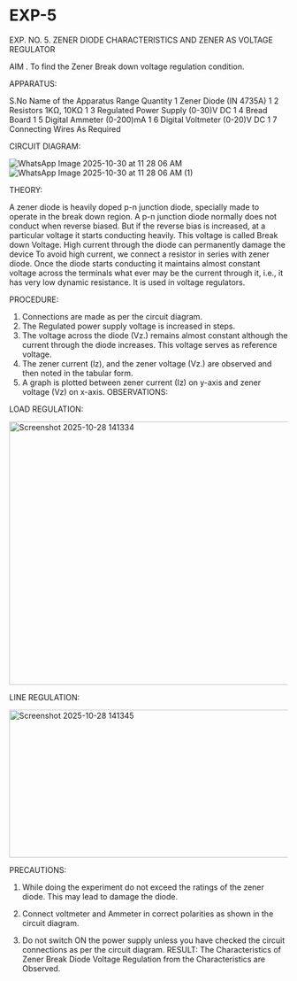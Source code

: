 # EXP-5
EXP. NO. 5. 		ZENER DIODE CHARACTERISTICS AND ZENER AS VOLTAGE REGULATOR

AIM
. To find the Zener Break down voltage regulation condition.

APPARATUS:

S.No	Name of the Apparatus	Range	Quantity
1	Zener Diode (IN 4735A)		1
2	Resistors	1KΩ, 10KΩ	1
3	Regulated Power Supply	(0-30)V DC	1
4	Bread Board		1
5	Digital Ammeter	(0-200)mA	1
6	Digital Voltmeter	(0-20)V DC	1
7	Connecting Wires	As Required	

CIRCUIT DIAGRAM:

![WhatsApp Image 2025-10-30 at 11 28 06 AM](https://github.com/user-attachments/assets/325ab3c2-9872-4a8f-baff-b847bae5066d)
![WhatsApp Image 2025-10-30 at 11 28 06 AM (1)](https://github.com/user-attachments/assets/aba82a4a-f8d4-4d0d-980d-fce10bd0d708)

THEORY:
	
A zener diode is heavily doped p-n junction diode, specially made to operate in the break down region. A p-n junction diode normally does not conduct when reverse biased. But if the reverse bias is increased, at a particular voltage it starts conducting heavily. This voltage is called Break down Voltage. High current through the diode can permanently damage the device To avoid high current, we connect a resistor in series with zener diode. Once the diode starts conducting it maintains almost constant voltage across the terminals what ever may be the current through it, i.e., it has very low dynamic resistance. It is used in voltage regulators.

PROCEDURE:

1. Connections are made as per the circuit diagram.
2. The Regulated power supply voltage is increased in steps.
3. The voltage across the diode (Vz.) remains almost constant although the current through the diode increases. This voltage serves as reference voltage.
4. The zener current (lz), and the zener voltage (Vz.) are observed and then noted in the tabular form.
4. A graph is plotted between zener current (Iz) on y-axis and zener voltage (Vz) on x-axis.
OBSERVATIONS:

LOAD REGULATION:

<img width="940" height="476" alt="Screenshot 2025-10-28 141334" src="https://github.com/user-attachments/assets/9f909448-a663-458a-9058-bc8970473f44" />

LINE REGULATION:

<img width="851" height="267" alt="Screenshot 2025-10-28 141345" src="https://github.com/user-attachments/assets/9192ef4f-53ed-4457-99de-8c5f856a5b55" />

PRECAUTIONS:

1. While doing the experiment do not exceed the ratings of the zener diode. This may lead to damage the diode.
2. Connect voltmeter and Ammeter in correct polarities as shown in the circuit diagram.

3. Do not switch ON the power supply unless you have checked the circuit connections as per the circuit diagram.
RESULT:
The Characteristics of Zener Break Diode Voltage Regulation from the Characteristics are Observed.
